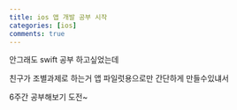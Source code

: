 ```yaml
---
title: ios 앱 개발 공부 시작
categories: [ios]
comments: true
---
```


안그래도 swift 공부 하고싶었는데

친구가 조별과제로 하는거 앱 파일럿용으로만 간단하게 만들수있냬서

6주간 공부해보기 도전~